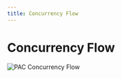 ```yaml
---
title: Concurrency Flow
---
```

# Concurrency Flow

![PAC Concurrency Flow](/images/concurrency-design.png)
